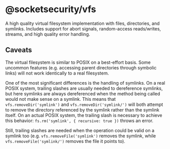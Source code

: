 # @socketsecurity/vfs

A high quality virtual filesystem implementation with files, directories, and symlinks. Includes support for abort signals, random-access reads/writes, streams, and high quality error handling.


## Caveats
The virtual filesystem is similar to POSIX on a best-effort basis. Some uncommon features (e.g. accessing parent directories through symbolic links) will not work identically to a real filesystem.


One of the most significant differences is the handling of symlinks. On a real POSIX system, trailing slashes are usually needed to dereference symlinks, but here symlinks are always dereferenced when the method being called would not make sense on a symlink. This means that `vfs.removeDir('symlink')` and `vfs.removeDir('symlink/')` will both attempt to remove the directory referenced by the symlink rather than the symlink itself. On an actual POSIX system, the trailing slash is necessary to achieve this behavior: `fs.rm('symlink', { recursive: true })` throws an error.

Still, trailing slashes are needed when the operation could be valid on a symlink too (e.g. `vfs.removeFile('symlink')` removes the symlink, while `vfs.removeFile('symlink/')` removes the file it points to).
